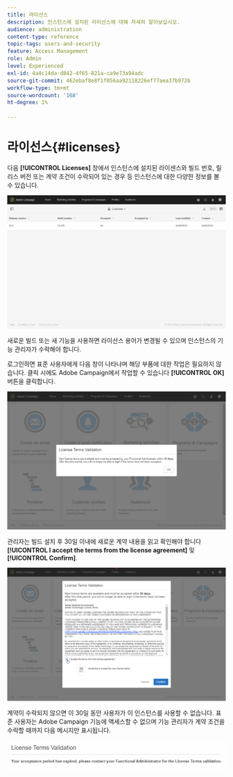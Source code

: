 ```yaml
---
title: 라이선스
description: 인스턴스에 설치된 라이선스에 대해 자세히 알아보십시오.
audience: administration
content-type: reference
topic-tags: users-and-security
feature: Access Management
role: Admin
level: Experienced
exl-id: 4a4c14da-d842-4f65-821a-ca9e73a94adc
source-git-commit: 462ebaf8e8f1f056aa92118226ef77aea37b972b
workflow-type: tm+mt
source-wordcount: '168'
ht-degree: 1%

---
```


# 라이선스{#licenses}

다음 **[!UICONTROL Licenses]** 창에서 인스턴스에 설치된 라이센스와 빌드 번호, 릴리스 버전 또는 계약 조건이 수락되어 있는 경우 등 인스턴스에 대한 다양한 정보를 볼 수 있습니다.

![](assets/license_1.png)

새로운 빌드 또는 새 기능을 사용하면 라이선스 용어가 변경될 수 있으며 인스턴스의 기능 관리자가 수락해야 합니다.

로그인하면 표준 사용자에게 다음 창이 나타나며 해당 부품에 대한 작업은 필요하지 않습니다. 클릭 시에도 Adobe Campaign에서 작업할 수 있습니다 **[!UICONTROL OK]** 버튼을 클릭합니다.

![](assets/license_2.png)

관리자는 빌드 설치 후 30일 이내에 새로운 계약 내용을 읽고 확인해야 합니다 **[!UICONTROL I accept the terms from the license agreement]** 및 **[!UICONTROL Confirm]**.

![](assets/license_3.png)

계약이 수락되지 않으면 이 30일 동안 사용자가 이 인스턴스를 사용할 수 없습니다. 표준 사용자는 Adobe Campaign 기능에 액세스할 수 없으며 기능 관리자가 계약 조건을 수락할 때까지 다음 메시지만 표시됩니다.

![](assets/license_4.png)
